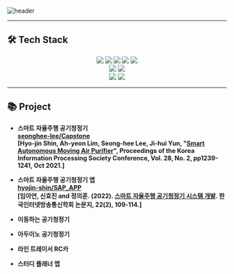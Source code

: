![header](https://capsule-render.vercel.app/api?type=slice&color=EADFF2&height=250&section=header&text=HyoJin%20SHIN&fontSize=70&animation=fadeIn&fontAlignY=38&desc=%20&descAlignY=62&descAlign=62)
 ***
<h2><b>🛠 Tech Stack<b></h2>
<p align="center">
<img src="https://img.shields.io/badge/-C-A8B9CC?style=flat-square&logo=C&logoColor=black"/> 
  <img src="https://img.shields.io/badge/-C++-00599C?style=flat-square&logo=C%2B%2B&logoColor=white"/> 
  <img src="https://img.shields.io/badge/Python-3766AB?style=flat-square&logo=Python&logoColor=white"/> 
  <img src="https://img.shields.io/badge/Java-007396?style=flat-square&logo=Java&logoColor=white"/> 
  <img src="https://img.shields.io/badge/PHP-777BB4?style=flat-square&logo=PHP&logoColor=black"/> <br>
  <img src="https://img.shields.io/badge/MySQL-4479A1?style=flat-square&logo=MySQL&logoColor=black"/>  
  <img src="https://img.shields.io/badge/Android-3DDC84?style=flat-square&logo=Android&logoColor=white"/><br>
 <img src="https://img.shields.io/badge/Apache-D22128?style=flat-square&logo=Apache&logoColor=black"/> 
  <img src="https://img.shields.io/badge/XAMPP-FB7A24?style=flat-square&logo=XAMPP&logoColor=black"/>
  
 ***
 <h2><b>📚 Project<b></h2>
   
   - 스마트 자율주행 공기청정기<br>
   [seonghee-lee/Capstone](https://github.com/seonghee-lee/Capstone)<br>
   [Hyo-jin Shin, Ah-yeon Lim, Seong-hee Lee, Ji-hui Yun, "[Smart Autonomous Moving Air Purifier](https://doi.org/10.3745/PKIPS.y2021m11a.1239)", Proceedings of the Korea Information Processing Society Conference, Vol. 28, No. 2, pp1239-1241, Oct 2021.]
   
   - 스마트 자율주행 공기청정기 앱<br>
   [hyojin-shin/SAP_APP](https://github.com/hyojin-shin/SAP_APP)<br>
   [임아연, 신효진 and 정의훈. (2022). [스마트 자율주행 공기청정기 시스템 개발](https://doi.org/10.7236/JIIBC.2022.22.2.109). 한국인터넷방송통신학회 논문지, 22(2), 109-114.]
   - 이동하는 공기청정기
   - 아두이노 공기청정기
   - 라인 트레이서 RC카
   - 스터디 플래너 앱
